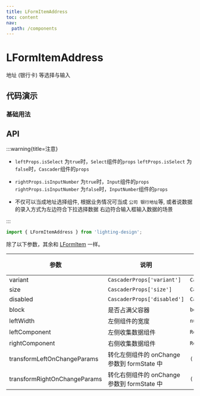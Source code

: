 ```yaml
---
title: LFormItemAddress
toc: content
nav:
  path: /components
---
```


# LFormItemAddress

地址 (银行卡) 等选择与输入

## 代码演示

### 基础用法

<code src='./demos/Demo1.tsx'></code>

<!-- <code src='./demos/Demo1.tsx'></code>

### 改用 Select 组件与 InputNumer 组件

<code src='./demos/Demo2.tsx'></code> -->

## API

>

:::warning{title=注意}

- `leftProps.isSelect` 为`true`时，`Select`组件的`props` `leftProps.isSelect` 为`false`时，`Cascader`组件的`props`

- `rightProps.isInputNumber` 为`true`时，`Input`组件的`props` `rightProps.isInputNumber` 为`false`时，`InputNumber`组件的`props`

- 不仅可以当成地址选择组件, 根据业务情况可当成 `公司 银行地址`等, 或者说数据的录入方式为左边符合下拉选择数据 右边符合输入框输入数据的场景

:::

```ts
import { LFormItemAddress } from 'lighting-design';
```

除了以下参数，其余和 [LFormItem](/components/form-item) 一样。

| 参数                         | 说明                                        | 类型                        | 默认值 |
| ---------------------------- | ------------------------------------------- | --------------------------- | ------ |
| variant                      | `CascaderProps['variant']`                  | `CascaderProps['variant']`  | `-`    |
| size                         | `CascaderProps['size']`                     | `CascaderProps['size']`     | `-`    |
| disabled                     | `CascaderProps['disabled']`                 | `CascaderProps['disabled']` | `-`    |
| block                        | 是否占满父容器                              | `boolean`                   | `true` |
| leftWidth                    | 左侧组件的宽度                              | `number \| string`          | `50%`  |
| leftComponent                | 左侧收集数据组件                            | `ReactNode`                 | `-`    |
| rightComponent               | 右侧收集数据组件                            | `ReactNode`                 | `-`    |
| transformLeftOnChangeParams  | 转化左侧组件的 onChange 参数到 formState 中 | `(...args: any[]) => any`   | `-`    |
| transformRightOnChangeParams | 转化右侧组件的 onChange 参数到 formState 中 | `(...args: any[]) => any`   | `-`    |
